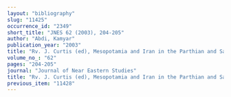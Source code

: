 ```yaml
---
layout: "bibliography"
slug: "11425"
occurrence_id: "2349"
short_title: "JNES 62 (2003), 204-205"
author: "Abdi, Kamyar"
publication_year: "2003"
title: "Rv. J. Curtis (ed), Mesopotamia and Iran in the Parthian and Sassanian Periods: Rejection and Revival c. 238 BC - AD 642."
volume_no_: "62"
pages: "204-205"
journal: "Journal of Near Eastern Studies"
title: "Rv. J. Curtis (ed), Mesopotamia and Iran in the Parthian and Sassanian Periods: Rejection and Revival c. 238 BC - AD 642."
previous_item: "11428"
---
```

